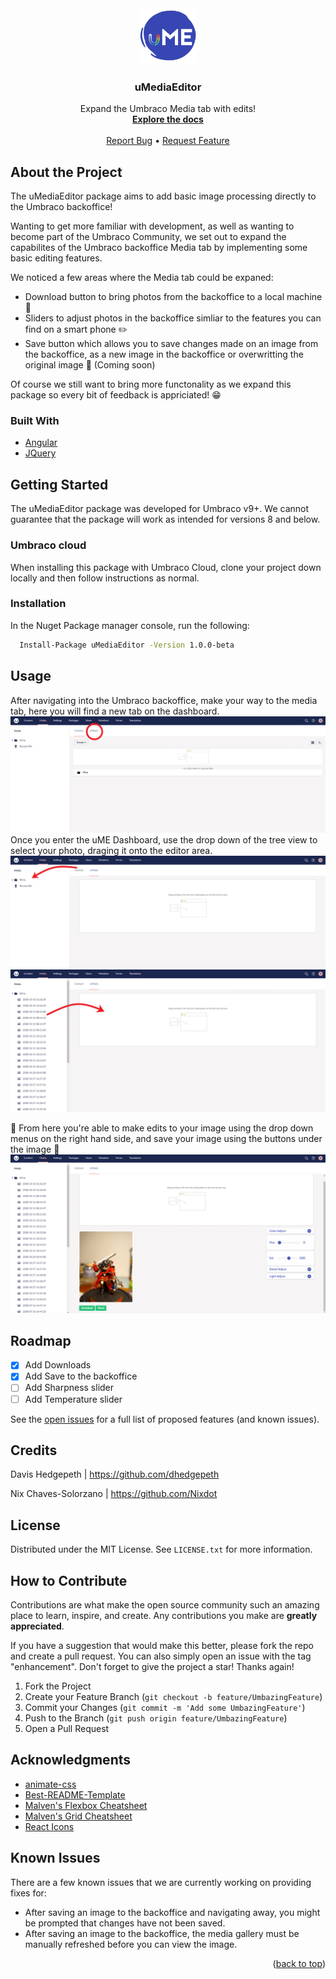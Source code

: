 <!-- PROJECT LOGO -->
<div align="center">
    <a href="https://github.com/dhedgepeth/uMediaEditor">
    <img src="App_Plugins/uMediaEditor/assets/images/uME-icon.png" alt="Logo" width="90" height="90">
  </a>
  <h3 align="center">uMediaEditor</h3>

  <p align="center">
    Expand the Umbraco Media tab with edits!
    <br />
    <a href="https://github.com/dhedgepeth/uMediaEditor"><strong>Explore the docs</strong></a>
    <br />
    <br />
    <a href="https://github.com/dhedgepeth/uMediaEditor/issues">Report Bug</a>
    •
    <a href="https://github.com/dhedgepeth/uMediaEditor/issues">Request Feature</a>
  </p>
</div>

## About the Project
The uMediaEditor package aims to add basic image processing directly to the Umbraco backoffice!

Wanting to get more familiar with development, as well as wanting to become part of the Umbraco Community, we set out to expand the capabilites of the Umbraco backoffice Media tab by implementing some basic editing features.

We noticed a few areas where the Media tab could be expaned:
* Download button to bring photos from the backoffice to a local machine :arrow_down_small:
* Sliders to adjust photos in the backoffice simliar to the features you can find on a smart phone :pencil2:
* Save button which allows you to save changes made on an image from the backoffice, as a new image in the backoffice or overwritting the original image :floppy_disk: (Coming soon)

Of course we still want to bring more functonality as we expand this package so every bit of feedback is appriciated! :grin:

### Built With

* [Angular](https://angular.io/)
* [JQuery](https://jquery.com)

## Getting Started

The uMediaEditor package was developed for Umbraco v9+. We cannot guarantee that the package will work as intended for versions 8 and below.

### Umbraco cloud 

When installing this package with Umbraco Cloud, clone your project down locally and then follow instructions as normal.

### Installation

In the Nuget Package manager console, run the following:

```sh
  Install-Package uMediaEditor -Version 1.0.0-beta
  ```

## Usage

After navigating into the Umbraco backoffice, make your way to the media tab, here you will find a new tab on the dashboard.
    ![Example](App_Plugins/uMediaEditor/assets/images/Tutorial_1.png)
Once you enter the uME Dashboard, use the drop down of the tree view to select your photo, draging it onto the editor area.
    ![Click](App_Plugins/uMediaEditor/assets/images/Tutorial_2.png)
    ![and drag](App_Plugins/uMediaEditor/assets/images/Tutorial_3.png)

:star2: From here you're able to make edits to your image using the drop down menus on the right hand side, and save your image using the buttons under the image :star2:
    ![](App_Plugins/uMediaEditor/assets/images/Tutorial_4.png)

## Roadmap

- [x] Add Downloads
- [x] Add Save to the backoffice
- [ ] Add Sharpness slider
- [ ] Add Temperature slider

See the [open issues](https://github.com/dhedgepeth/uMediaEditor/issues) for a full list of proposed features (and known issues).

## Credits

Davis Hedgepeth | https://github.com/dhedgepeth

Nix Chaves-Solorzano | https://github.com/Nixdot

## License

Distributed under the MIT License. See `LICENSE.txt` for more information.

## How to Contribute

Contributions are what make the open source community such an amazing place to learn, inspire, and create. Any contributions you make are **greatly appreciated**.

If you have a suggestion that would make this better, please fork the repo and create a pull request. You can also simply open an issue with the tag "enhancement".
Don't forget to give the project a star! Thanks again!

1. Fork the Project
2. Create your Feature Branch (`git checkout -b feature/UmbazingFeature`)
3. Commit your Changes (`git commit -m 'Add some UmbazingFeature'`)
4. Push to the Branch (`git push origin feature/UmbazingFeature`)
5. Open a Pull Request


## Acknowledgments

* [animate-css](https://github.com/animate-css/animate.css)
* [Best-README-Template](https://github.com/othneildrew/Best-README-Template)
* [Malven's Flexbox Cheatsheet](https://flexbox.malven.co/)
* [Malven's Grid Cheatsheet](https://grid.malven.co/)
* [React Icons](https://react-icons.github.io/react-icons/search)

## Known Issues

There are a few known issues that we are currently working on providing fixes for:
* After saving an image to the backoffice and navigating away, you might be prompted that changes have not been saved.
* After saving an image to the backoffice, the media gallery must be manually refreshed before you can view the image.

<p align="right">(<a href="#top">back to top</a>)</p>